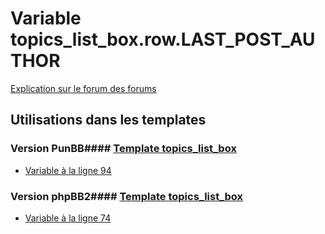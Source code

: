 # Variable topics_list_box.row.LAST_POST_AUTHOR
[Explication sur le forum des forums](http://forum.forumactif.com/t294113-listing-des-variables#topics_list_box.row.LAST_POST_AUTHOR)
## Utilisations dans les templates
### Version PunBB#### [Template topics_list_box](punbb/topics_list_box.md)
* [Variable à la ligne 94](../punbb/topics_list_box.tpl#L94)
### Version phpBB2#### [Template topics_list_box](subsilver/topics_list_box.md)
* [Variable à la ligne 74](../subsilver/topics_list_box.tpl#L74)